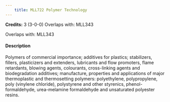 ```yaml
---
    title: MLL722 Polymer Technology
---
```

**Credits:** 3 (3-0-0) Overlaps with: MLL343



Overlaps with: MLL343

#### Description 
Polymers of commercial importance; additives for plastics; stabilizers, fillers, plasticizers and extenders, lubricants and flow promoters, flame retardants, blowing agents, colourants, cross-linking agents and biodegradation additives; manufacture, properties and applications of major thermoplastic and thermosetting polymers: polyethylene, polypropylene, poly (vinylene chloride), polystyrene and other styrenics, phenol-formaldehyde, urea-melamine formaldehyde and unsaturated polyester resins.